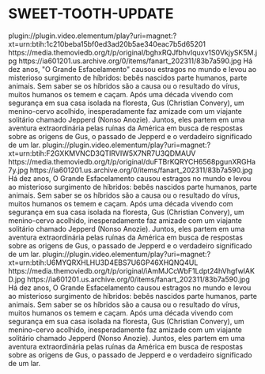 # SWEET-TOOTH-UPDATE



<item>
<title>[COLOR silver][B] SWEET TOOTH 1º TEMPORADA  [/COLOR][/B][COLOR yellow]  FULL HD  [B][/COLOR][/B]</title>
<link>plugin://plugin.video.elementum/play?uri=magnet:?xt=urn:btih:1c210beba15bf0ed3ad20b5ae340eac7b5d65201</link>
<thumbnail>https://media.themoviedb.org/t/p/original/bghxRQJfbhvIquxv1S0VkjySK5M.jpg</thumbnail>
<fanart>https://ia601201.us.archive.org/0/items/fanart_202311/83b7a590.jpg</fanart>
<info> Há dez anos, "O Grande Esfacelamento" causou estragos no mundo e levou ao misterioso surgimento de híbridos: bebês nascidos parte humanos, parte animais. Sem saber se os híbridos são a causa ou o resultado do vírus, muitos humanos os temem e caçam. Após uma década vivendo com segurança em sua casa isolada na floresta, Gus (Christian Convery), um menino-cervo acolhido, inesperadamente faz amizade com um viajante solitário chamado Jepperd (Nonso Anozie). Juntos, eles partem em uma aventura extraordinária pelas ruínas da América em busca de respostas sobre as origens de Gus, o passado de Jepperd e o verdadeiro significado de um lar.</info>
</item>

<item>
<title>[COLOR silver][B] SWEET TOOTH 2º TEMPORADA [/COLOR][/B][COLOR yellow]  FULL HD  [B][/COLOR][/B]</title>
<link>plugin://plugin.video.elementum/play?uri=magnet:?xt=urn:btih:F2GXKMVNCD3QTIRVIW5X7NR7U3QDMAUV</link>
<thumbnail>https://media.themoviedb.org/t/p/original/duFTBrKQRYCH6568pgunXRGHa7y.jpg</thumbnail>
<fanart>https://ia601201.us.archive.org/0/items/fanart_202311/83b7a590.jpg</fanart>
<info>Há dez anos, O Grande Esfacelamento causou estragos no mundo e levou ao misterioso surgimento de híbridos: bebês nascidos parte humanos, parte animais. Sem saber se os híbridos são a causa ou o resultado do vírus, muitos humanos os temem e caçam. Após uma década vivendo com segurança em sua casa isolada na floresta, Gus (Christian Convery), um menino-cervo acolhido, inesperadamente faz amizade com um viajante solitário chamado Jepperd (Nonso Anozie). Juntos, eles partem em uma aventura extraordinária pelas ruínas da América em busca de respostas sobre as origens de Gus, o passado de Jepperd e o verdadeiro significado de um lar.</info>
</item>

<item>
<title>[COLOR silver][B] SWEET TOOTH 3º TEMPORADA [/COLOR][/B][COLOR yellow]  FULL HD  [B][/COLOR][/B]</title>
<link>plugin://plugin.video.elementum/play?uri=magnet:?xt=urn:btih:U6MYQRXHLHU3D4EBS7U6GP46XHQNQ4UL</link>
<thumbnail>https://media.themoviedb.org/t/p/original/iAmMJCcWbF1Ldpt24hVhgfwlAKD.jpg</thumbnail>
<fanart>https://ia601201.us.archive.org/0/items/fanart_202311/83b7a590.jpg</fanart>
<info>Há dez anos, O Grande Esfacelamento causou estragos no mundo e levou ao misterioso surgimento de híbridos: bebês nascidos parte humanos, parte animais. Sem saber se os híbridos são a causa ou o resultado do vírus, muitos humanos os temem e caçam. Após uma década vivendo com segurança em sua casa isolada na floresta, Gus (Christian Convery), um menino-cervo acolhido, inesperadamente faz amizade com um viajante solitário chamado Jepperd (Nonso Anozie). Juntos, eles partem em uma aventura extraordinária pelas ruínas da América em busca de respostas sobre as origens de Gus, o passado de Jepperd e o verdadeiro significado de um lar.</info>
</item>
